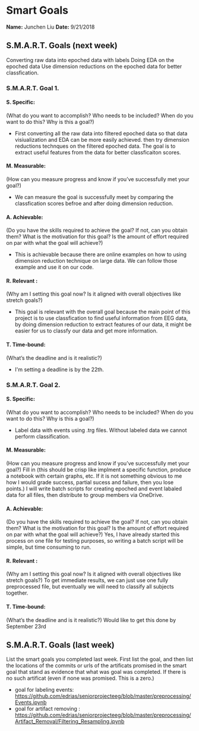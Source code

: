 # Smart Goals

**Name:** Junchen Liu
**Date:** 9/21/2018



## S.M.A.R.T. Goals (next week)

Converting raw data into epoched data with labels
Doing EDA on the epoched data
Use dimension reductions on the epoched data for better classfication. 


### S.M.A.R.T. Goal 1.

#### S. Specific: 
(What do you want to accomplish? Who needs to be included? When do you want to do this? Why is this a goal?)
* First converting all the raw data into filtered epoched data so that data visiualization and EDA can be more easily achieved.
then try dimension reductions technques on the filtered epoched data. The goal is to extract useful features from the data for better classficaiton scores.

#### M. Measurable: 
(How can you measure progress and know if you’ve successfully met your goal?)
* We can measure the goal is successfully meet by comparing the classfication scores befroe and after doing dimension reduction.

#### A. Achievable: 
(Do you have the skills required to achieve the goal? If not, can you obtain them? What is the motivation for this goal? Is the amount of effort required on par with what the goal will achieve?)
* This is achievable because there are online examples on how to using dimension reduction technique on large data. We can follow those example and
use it on our code.

#### R. Relevant :
(Why am I setting this goal now? Is it aligned with overall objectives like stretch goals?)
* This goal is relevant with the overall goal because the main point of this project is to use classfication to find useful information from
EEG data, by doing dimension reduction to extract features of our data, it might be easier for us to classfy our data and get more information.

#### T. Time-bound: 
(What’s the deadline and is it realistic?)
* I'm setting a deadline is by the 22th.  

### S.M.A.R.T. Goal 2.

#### S. Specific: 
(What do you want to accomplish? Who needs to be included? When do you want to do this? Why is this a goal?)
* Label data with events using .trg files. Without labeled data we cannot perform classification. 

#### M. Measurable: 
(How can you measure progress and know if you’ve successfully met your goal?)
Fill in (this should be crisp like implment a specific function, produce a notebook with certain graphs, etc. If it is not something
obvious to me how I would grade success, partial sucess and failure, then you lose points.)
I will write batch scripts for creating epoched and event labaled data for all files, then distribute to group members via OneDrive. 

#### A. Achievable: 
(Do you have the skills required to achieve the goal? If not, can you obtain them? What is the motivation for this goal? Is the amount of effort required on par with what the goal will achieve?)
Yes, I have already started this process on one file for testing purposes, so writing a batch script will be simple, but time consuming to run.

#### R. Relevant :
(Why am I setting this goal now? Is it aligned with overall objectives like stretch goals?)
To get immediate results, we can just use one fully preprocessed file, but eventually we will need to classify all subjects together.

#### T. Time-bound: 
(What’s the deadline and is it realistic?)
Would like to get this done by September 23rd

## S.M.A.R.T. Goals (last week)
List the smart goals you completed last week. First list the goal, and then list the locations of the commits or urls of the artificats promised in the smart goal that stand as evidence that what was goal was completed. If there is no such artificat (even if none was promised. This is a zero.)
* goal for labeling events: https://github.com/edrias/seniorprojecteeg/blob/master/preprocessing/Events.ipynb
* goal for artifact removing : https://github.com/edrias/seniorprojecteeg/blob/master/preprocessing/Artifact_Removal/Filtering_Resampling.ipynb
